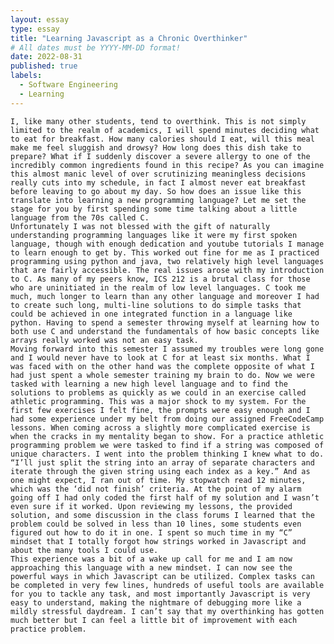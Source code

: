 ```yaml
---
layout: essay
type: essay
title: "Learning Javascript as a Chronic Overthinker"
# All dates must be YYYY-MM-DD format!
date: 2022-08-31
published: true
labels:
  - Software Engineering
  - Learning
---
```



	I, like many other students, tend to overthink. This is not simply limited to the realm of academics, I will spend minutes deciding what to eat for breakfast. How many calories should I eat, will this meal make me feel sluggish and drowsy? How long does this dish take to prepare? What if I suddenly discover a severe allergy to one of the incredibly common ingredients found in this recipe? As you can imagine this almost manic level of over scrutinizing meaningless decisions really cuts into my schedule, in fact I almost never eat breakfast before leaving to go about my day. So how does an issue like this translate into learning a new programming language? Let me set the stage for you by first spending some time talking about a little language from the 70s called C.
	Unfortunately I was not blessed with the gift of naturally understanding programming languages like it were my first spoken language, though with enough dedication and youtube tutorials I manage to learn enough to get by. This worked out fine for me as I practiced programming using python and java, two relatively high level languages that are fairly accessible. The real issues arose with my introduction to C. As many of my peers know, ICS 212 is a brutal class for those who are uninitiated in the realm of low level languages. C took me much, much longer to learn than any other language and moreover I had to create such long, multi-line solutions to do simple tasks that could be achieved in one integrated function in a language like python. Having to spend a semester throwing myself at learning how to both use C and understand the fundamentals of how basic concepts like arrays really worked was not an easy task. 
	Moving forward into this semester I assumed my troubles were long gone and I would never have to look at C for at least six months. What I was faced with on the other hand was the complete opposite of what I had just spent a whole semester training my brain to do. Now we were tasked with learning a new high level language and to find the solutions to problems as quickly as we could in an exercise called athletic programming. This was a major shock to my system. For the first few exercises I felt fine, the prompts were easy enough and I had some experience under my belt from doing our assigned FreeCodeCamp lessons. When coming across a slightly more complicated exercise is when the cracks in my mentality began to show. For a practice athletic programming problem we were tasked to find if a string was composed of unique characters. I went into the problem thinking I knew what to do. “I’ll just split the string into an array of separate characters and iterate through the given string using each index as a key.” And as one might expect, I ran out of time. My stopwatch read 12 minutes, which was the ‘did not finish’ criteria. At the point of my alarm going off I had only coded the first half of my solution and I wasn’t even sure if it worked. Upon reviewing my lessons, the provided solution, and some discussion in the class forums I learned that the problem could be solved in less than 10 lines, some students even figured out how to do it in one. I spent so much time in my “C” mindset that I totally forgot how strings worked in Javascript and about the many tools I could use. 
	This experience was a bit of a wake up call for me and I am now approaching this language with a new mindset. I can now see the powerful ways in which Javascript can be utilized. Complex tasks can be completed in very few lines, hundreds of useful tools are available for you to tackle any task, and most importantly Javascript is very easy to understand, making the nightmare of debugging more like a mildly stressful daydream. I can’t say that my overthinking has gotten much better but I can feel a little bit of improvement with each practice problem.
